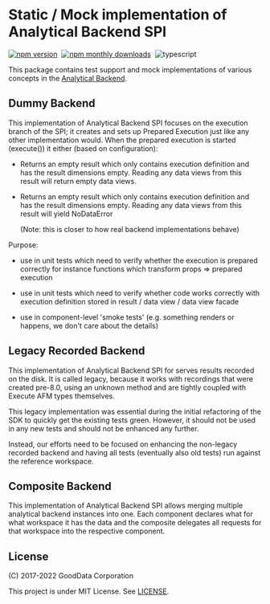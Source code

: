 # Static / Mock implementation of Analytical Backend SPI

[![npm version](https://img.shields.io/npm/v/@gooddata/sdk-backend-mockingbird)](https://www.npmjs.com/@gooddata/sdk-backend-mockingbird)&nbsp;
[![npm monthly downloads](https://img.shields.io/npm/dm/@gooddata/sdk-backend-mockingbird)](https://npmcharts.com/compare/@gooddata/sdk-backend-mockingbird?minimal=true)&nbsp;
![typescript](https://img.shields.io/badge/typescript-first-blue?logo=typescript)

This package contains test support and mock implementations of various concepts in the [Analytical Backend](https://www.npmjs.com/package/@gooddata/sdk-backend-spi).

## Dummy Backend

This implementation of Analytical Backend SPI focuses on the execution branch of the SPI; it creates
and sets up Prepared Execution just like any other implementation would. When the prepared execution
is started (execute()) it either (based on configuration):

-   Returns an empty result which only contains execution definition and has the result dimensions empty.
    Reading any data views from this result will return empty data views.

-   Returns an empty result which only contains execution definition and has the result dimensions empty.
    Reading any data views from this result will yield NoDataError

    (Note: this is closer to how real backend implementations behave)

Purpose:

-   use in unit tests which need to verify whether the execution is prepared correctly
    for instance functions which transform props => prepared execution

-   use in unit tests which need to verify whether code works correctly with execution definition
    stored in result / data view / data view facade

-   use in component-level 'smoke tests' (e.g. something renders or happens, we don't care about the details)

## Legacy Recorded Backend

This implementation of Analytical Backend SPI for serves results recorded on the disk. It is called
legacy, because it works with recordings that were created pre-8.0, using an unknown method and are
tightly coupled with Execute AFM types themselves.

This legacy implementation was essential during the initial refactoring of the SDK to quickly get the
existing tests green. However, it should not be used in any new tests and should not be enhanced any further.

Instead, our efforts need to be focused on enhancing the non-legacy recorded backend and having all
tests (eventually also old tests) run against the reference workspace.

## Composite Backend

This implementation of Analytical Backend SPI allows merging multiple analytical backend instances into one. Each
component declares what for what workspace it has the data and the composite delegates all requests for that
workspace into the respective component.

## License

(C) 2017-2022 GoodData Corporation

This project is under MIT License. See [LICENSE](https://github.com/gooddata/gooddata-ui-sdk/blob/master/libs/sdk-backend-mockingbird/LICENSE).
